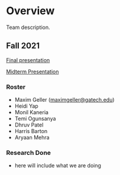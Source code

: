 # Overview

Team description.

## Fall 2021

[Final presentation](https://google.com)

[Midterm Presentation](https://docs.google.com/presentation/d/100keUAjam-8e1-SMLtejP9ZQN38nmCJ_yA1t2HW-JPs/edit?usp=sharing)

### Roster
* Maxim Geller (maximgeller@gatech.edu)
* Heidi Yap
* Monil Kaneria
* Temi Ogunsanya
* Dhruv Patel
* Harris Barton
* Aryaan Mehra

### Research Done
* here will include what we are doing